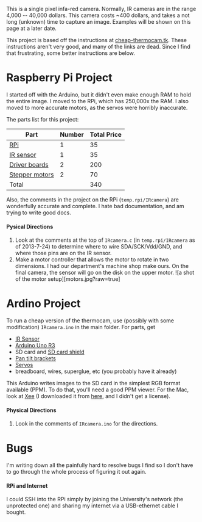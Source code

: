 This is a single pixel infa-red camera. Normally, IR cameras are in the range
4,000 -- 40,000 dollars. This camera costs ~400 dollars, and takes a not long
(unknown) time to capture an image. Examples will be shown on this page at a
later date.

This project is based off the instructions at [cheap-thermocam.tk][1]. These
instructions aren't very good, and many of the links are dead. Since I find that
frustrating, some better instructions are below. 

Raspberry Pi Project
====================
I started off with the Arduino, but it didn't even make enough RAM to hold the
entire image. I moved to the RPi, which has 250,000x the RAM. I also moved to
more accurate motors, as the servos were horribly inaccurate.

The parts list for this project:

| Part                      | Number   | Total Price   |
| ----------------          | -------- | ------------- |
| [RPi][rpi]                | 1        | 35            |
| [IR sensor][ir]           | 1        | 35            |
| [Driver boards][driver]   | 2        | 200           |
| [Stepper motors][stepper] | 2        | 70            |
| Total                     |          | 340           |

Also, the comments in the project on the RPi (`temp.rpi/IRcamera`) are
wonderfully accurate and complete. I hate bad documentation, and am trying to
write good docs.

#### Pysical Directions
1. Look at the comments at the top of `IRcamera.c` (in `temp.rpi/IRcamera` as
   of 2013-7-24) to determine where to wire SDA/SCK/Vdd/GND, and where those pins
   are on the IR sensor.
2. Make a motor controller that allows the motor to rotate in two dimensions. I
   had our department's machine shop make ours. On the final camera, the sensor
   will go on the disk on the upper motor.
   ![a shot of the motor setup][motors.jpg?raw=true]


Ardino Project
================
To run a cheap version of the thermocam, use (possibly with some modification)
`IRcamera.ino` in the main folder. For parts, get
* [IR Sensor][ir3accurate]
* [Arduino Uno R3][arduino]
* SD card and [SD card shield][SD]
* [Pan tilt brackets][pan]
* [Servos][servos]
* breadboard, wires, superglue, etc (you probably have it already)

This Arduino writes images to the SD card in the simplest RGB format available
(PPM). To do that, you'll need a good PPM viewer. For the Mac, look at
[Xee][xee] (I downloaded it from [here][free-xee], and I didn't get a license).



#### Physical Directions
1. Look in the comments of `IRcamera.ino` for the directions.


Bugs
===================================

I'm writing down all the painfully hard to resolve bugs I find so I don't have
to go through the whole process of figuring it out again.

#### RPi and Internet
I could SSH into the RPi simply by joining the University's network (the
unprotected one) and sharing my internet via a USB-ethernet cable I bought.







[1]:http://www.cheap-thermocam.net/old-version/
[servos]:https://www.sparkfun.com/products/9065
[pan]:https://www.sparkfun.com/products/10335
[arduino]:https://www.sparkfun.com/products/11021
[ir3accurate]:http://www.futureelectronics.com/en/technologies/semiconductors/analog/sensors/temperature/Pages/3003055-MLX90614ESF-DCI-000-TU.aspx?IM=0
[SD]:https://www.sparkfun.com/products/9802
[header]:http://en.wikipedia.org/wiki/Pin\_header
[picture]:https://raw.github.com/scottsievert/IRcamera/master/pan-tilt-brackets.jpg
[i2cmaster]:homepage.hispeed.ch/peterfleury/avr-software.html
[thread]:http://forum.arduino.cc/index.php/topic,21317.0.html
[stepper]:http://www.phidgets.com/products.php?category=23&product_id=3317_1

[driver]:http://www.phidgets.com/products.php?product\_id=1067
[ir]:http://www.futureelectronics.com/en/technologies/semiconductors/analog/sensors/temperature/Pages/3003055-MLX90614ESF-DCI-000-TU.aspx?IM=0
[rpi]:http://www.raspberrypi.org
[motors]:https://raw.github.com/scottsievert/IRcamera/master/motors.jpg


[xee]:http://xee.c3.cx
[free-xee]:https://www.macupdate.com/app/mac/19978/xee
